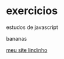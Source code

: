 # exercicios
 estudos de javascript

 bananas

 <a href="https://brunohenrique8929.github.io/html-css/exercicios/desafio/desafio.html#">meu site lindinho</a>
